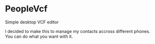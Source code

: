# PeopleVcf
Simple desktop VCF editor

I decided to make this to manage my contacts accross different phones.
You can do what you want with it.
